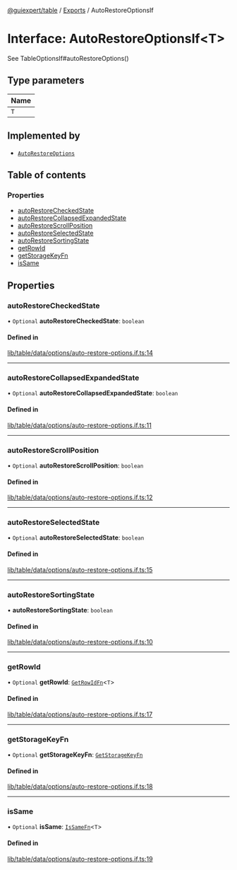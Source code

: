 [@guiexpert/table](../README.md) / [Exports](../modules.md) / AutoRestoreOptionsIf

# Interface: AutoRestoreOptionsIf\<T\>

See TableOptionsIf#autoRestoreOptions()

## Type parameters

| Name |
| :------ |
| `T` |

## Implemented by

- [`AutoRestoreOptions`](../classes/AutoRestoreOptions.md)

## Table of contents

### Properties

- [autoRestoreCheckedState](AutoRestoreOptionsIf.md#autorestorecheckedstate)
- [autoRestoreCollapsedExpandedState](AutoRestoreOptionsIf.md#autorestorecollapsedexpandedstate)
- [autoRestoreScrollPosition](AutoRestoreOptionsIf.md#autorestorescrollposition)
- [autoRestoreSelectedState](AutoRestoreOptionsIf.md#autorestoreselectedstate)
- [autoRestoreSortingState](AutoRestoreOptionsIf.md#autorestoresortingstate)
- [getRowId](AutoRestoreOptionsIf.md#getrowid)
- [getStorageKeyFn](AutoRestoreOptionsIf.md#getstoragekeyfn)
- [isSame](AutoRestoreOptionsIf.md#issame)

## Properties

### autoRestoreCheckedState

• `Optional` **autoRestoreCheckedState**: `boolean`

#### Defined in

[lib/table/data/options/auto-restore-options.if.ts:14](https://github.com/guiexperttable/ge-table/blob/7d8ffe2/libs/table/src/lib/table/data/options/auto-restore-options.if.ts#L14)

___

### autoRestoreCollapsedExpandedState

• `Optional` **autoRestoreCollapsedExpandedState**: `boolean`

#### Defined in

[lib/table/data/options/auto-restore-options.if.ts:11](https://github.com/guiexperttable/ge-table/blob/7d8ffe2/libs/table/src/lib/table/data/options/auto-restore-options.if.ts#L11)

___

### autoRestoreScrollPosition

• `Optional` **autoRestoreScrollPosition**: `boolean`

#### Defined in

[lib/table/data/options/auto-restore-options.if.ts:12](https://github.com/guiexperttable/ge-table/blob/7d8ffe2/libs/table/src/lib/table/data/options/auto-restore-options.if.ts#L12)

___

### autoRestoreSelectedState

• `Optional` **autoRestoreSelectedState**: `boolean`

#### Defined in

[lib/table/data/options/auto-restore-options.if.ts:15](https://github.com/guiexperttable/ge-table/blob/7d8ffe2/libs/table/src/lib/table/data/options/auto-restore-options.if.ts#L15)

___

### autoRestoreSortingState

• **autoRestoreSortingState**: `boolean`

#### Defined in

[lib/table/data/options/auto-restore-options.if.ts:10](https://github.com/guiexperttable/ge-table/blob/7d8ffe2/libs/table/src/lib/table/data/options/auto-restore-options.if.ts#L10)

___

### getRowId

• `Optional` **getRowId**: [`GetRowIdFn`](../modules.md#getrowidfn)\<`T`\>

#### Defined in

[lib/table/data/options/auto-restore-options.if.ts:17](https://github.com/guiexperttable/ge-table/blob/7d8ffe2/libs/table/src/lib/table/data/options/auto-restore-options.if.ts#L17)

___

### getStorageKeyFn

• `Optional` **getStorageKeyFn**: [`GetStorageKeyFn`](../modules.md#getstoragekeyfn)

#### Defined in

[lib/table/data/options/auto-restore-options.if.ts:18](https://github.com/guiexperttable/ge-table/blob/7d8ffe2/libs/table/src/lib/table/data/options/auto-restore-options.if.ts#L18)

___

### isSame

• `Optional` **isSame**: [`IsSameFn`](../modules.md#issamefn)\<`T`\>

#### Defined in

[lib/table/data/options/auto-restore-options.if.ts:19](https://github.com/guiexperttable/ge-table/blob/7d8ffe2/libs/table/src/lib/table/data/options/auto-restore-options.if.ts#L19)
